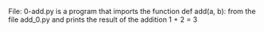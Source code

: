File: 0-add.py is a program that imports the function def add(a, b): from the file add_0.py and prints the result of the addition 1 + 2 = 3

